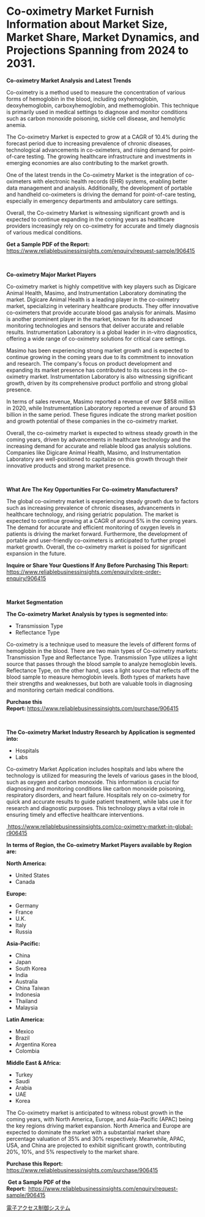 <p><h1>Co-oximetry Market Furnish Information about Market Size, Market Share, Market Dynamics, and Projections Spanning from 2024 to 2031.</h1></p><p><strong>Co-oximetry Market Analysis and Latest Trends</strong></p>
<p><p>Co-oximetry is a method used to measure the concentration of various forms of hemoglobin in the blood, including oxyhemoglobin, deoxyhemoglobin, carboxyhemoglobin, and methemoglobin. This technique is primarily used in medical settings to diagnose and monitor conditions such as carbon monoxide poisoning, sickle cell disease, and hemolytic anemia.</p><p>The Co-oximetry Market is expected to grow at a CAGR of 10.4% during the forecast period due to increasing prevalence of chronic diseases, technological advancements in co-oximeters, and rising demand for point-of-care testing. The growing healthcare infrastructure and investments in emerging economies are also contributing to the market growth.</p><p>One of the latest trends in the Co-oximetry Market is the integration of co-oximeters with electronic health records (EHR) systems, enabling better data management and analysis. Additionally, the development of portable and handheld co-oximeters is driving the demand for point-of-care testing, especially in emergency departments and ambulatory care settings.</p><p>Overall, the Co-oximetry Market is witnessing significant growth and is expected to continue expanding in the coming years as healthcare providers increasingly rely on co-oximetry for accurate and timely diagnosis of various medical conditions.</p></p>
<p><strong>Get a Sample PDF of the Report:&nbsp;</strong> <a href="https://www.reliablebusinessinsights.com/enquiry/request-sample/906415">https://www.reliablebusinessinsights.com/enquiry/request-sample/906415</a></p>
<p>&nbsp;</p>
<p><strong>Co-oximetry Major Market Players</strong></p>
<p><p>Co-oximetry market is highly competitive with key players such as Digicare Animal Health, Masimo, and Instrumentation Laboratory dominating the market. Digicare Animal Health is a leading player in the co-oximetry market, specializing in veterinary healthcare products. They offer innovative co-oximeters that provide accurate blood gas analysis for animals. Masimo is another prominent player in the market, known for its advanced monitoring technologies and sensors that deliver accurate and reliable results. Instrumentation Laboratory is a global leader in in-vitro diagnostics, offering a wide range of co-oximetry solutions for critical care settings.</p><p>Masimo has been experiencing strong market growth and is expected to continue growing in the coming years due to its commitment to innovation and research. The company's focus on product development and expanding its market presence has contributed to its success in the co-oximetry market. Instrumentation Laboratory is also witnessing significant growth, driven by its comprehensive product portfolio and strong global presence.</p><p>In terms of sales revenue, Masimo reported a revenue of over $858 million in 2020, while Instrumentation Laboratory reported a revenue of around $3 billion in the same period. These figures indicate the strong market position and growth potential of these companies in the co-oximetry market.</p><p>Overall, the co-oximetry market is expected to witness steady growth in the coming years, driven by advancements in healthcare technology and the increasing demand for accurate and reliable blood gas analysis solutions. Companies like Digicare Animal Health, Masimo, and Instrumentation Laboratory are well-positioned to capitalize on this growth through their innovative products and strong market presence.</p></p>
<p>&nbsp;</p>
<p><strong>What Are The Key Opportunities For Co-oximetry Manufacturers?</strong></p>
<p><p>The global co-oximetry market is experiencing steady growth due to factors such as increasing prevalence of chronic diseases, advancements in healthcare technology, and rising geriatric population. The market is expected to continue growing at a CAGR of around 5% in the coming years. The demand for accurate and efficient monitoring of oxygen levels in patients is driving the market forward. Furthermore, the development of portable and user-friendly co-oximeters is anticipated to further propel market growth. Overall, the co-oximetry market is poised for significant expansion in the future.</p></p>
<p><strong>Inquire or Share Your Questions If Any Before Purchasing This Report:</strong> <a href="https://www.reliablebusinessinsights.com/enquiry/pre-order-enquiry/906415">https://www.reliablebusinessinsights.com/enquiry/pre-order-enquiry/906415</a></p>
<p>&nbsp;</p>
<p><strong>Market Segmentation</strong></p>
<p><strong>The Co-oximetry Market Analysis by types is segmented into:</strong></p>
<p><ul><li>Transmission Type</li><li>Reflectance Type</li></ul></p>
<p><p>Co-oximetry is a technique used to measure the levels of different forms of hemoglobin in the blood. There are two main types of Co-oximetry markets: Transmission Type and Reflectance Type. Transmission Type utilizes a light source that passes through the blood sample to analyze hemoglobin levels. Reflectance Type, on the other hand, uses a light source that reflects off the blood sample to measure hemoglobin levels. Both types of markets have their strengths and weaknesses, but both are valuable tools in diagnosing and monitoring certain medical conditions.</p></p>
<p><strong>Purchase this Report:&nbsp;</strong><a href="https://www.reliablebusinessinsights.com/purchase/906415">https://www.reliablebusinessinsights.com/purchase/906415</a></p>
<p>&nbsp;</p>
<p><strong>The Co-oximetry Market Industry Research by Application is segmented into:</strong></p>
<p><ul><li>Hospitals</li><li>Labs</li></ul></p>
<p><p>Co-oximetry Market Application includes hospitals and labs where the technology is utilized for measuring the levels of various gases in the blood, such as oxygen and carbon monoxide. This information is crucial for diagnosing and monitoring conditions like carbon monoxide poisoning, respiratory disorders, and heart failure. Hospitals rely on co-oximetry for quick and accurate results to guide patient treatment, while labs use it for research and diagnostic purposes. This technology plays a vital role in ensuring timely and effective healthcare interventions.</p></p>
<p><a href="https://www.reliablebusinessinsights.com/co-oximetry-market-in-global-r906415">&nbsp;https://www.reliablebusinessinsights.com/co-oximetry-market-in-global-r906415</a></p>
<p><strong>In terms of Region, the Co-oximetry Market Players available by Region are:</strong></p>
<p>
    <p> <strong> North America: </strong>
        <ul>
            <li>United States</li>
            <li>Canada</li>
        </ul>
        </p> 
    <p> <strong> Europe: </strong>
        <ul>
            <li>Germany</li>
            <li>France</li>
            <li>U.K.</li>
            <li>Italy</li>
            <li>Russia</li>
        </ul>
        </p> 
    <p> <strong> Asia-Pacific: </strong>
        <ul>
            <li>China</li>
            <li>Japan</li>
            <li>South Korea</li>
            <li>India</li>
            <li>Australia</li>
            <li>China Taiwan</li>
            <li>Indonesia</li>
            <li>Thailand</li>
            <li>Malaysia</li>
        </ul>
        </p> 
    <p> <strong> Latin America: </strong>
        <ul>
            <li>Mexico</li>
            <li>Brazil</li>
            <li>Argentina Korea</li>
            <li>Colombia</li>
        </ul>
        </p> 
    <p> <strong> Middle East & Africa: </strong>
        <ul>
            <li>Turkey</li>
            <li>Saudi</li>
            <li>Arabia</li>
            <li>UAE</li>
            <li>Korea</li>
        </ul>
    </p>
    </p>
<p><p>The Co-oximetry market is anticipated to witness robust growth in the coming years, with North America, Europe, and Asia-Pacific (APAC) being the key regions driving market expansion. North America and Europe are expected to dominate the market with a substantial market share percentage valuation of 35% and 30% respectively. Meanwhile, APAC, USA, and China are projected to exhibit significant growth, contributing 20%, 10%, and 5% respectively to the market share.</p></p>
<p><strong>Purchase this Report: </strong><a href="https://www.reliablebusinessinsights.com/purchase/906415">https://www.reliablebusinessinsights.com/purchase/906415</a></p>
<p>&nbsp;<strong>Get a Sample PDF of the Report:&nbsp;&nbsp;</strong><a href="https://www.reliablebusinessinsights.com/enquiry/request-sample/906415">https://www.reliablebusinessinsights.com/enquiry/request-sample/906415</a></p>
<p><strong></strong></p>
<p><p><a href="https://github.com/SkylarDaniel70/Market-Research-Report-List-1/blob/main/627830184152.md">電子アクセス制御システム</a></p></p>